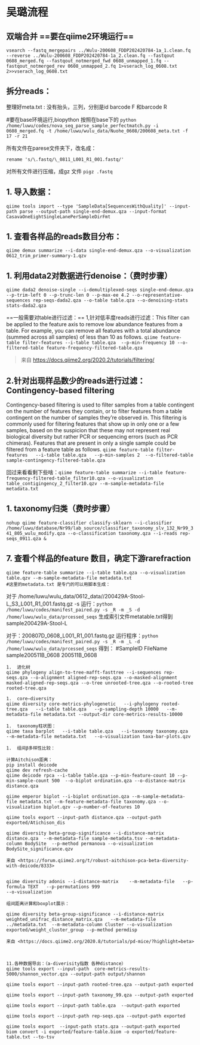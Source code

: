 # 吴璐流程

## 双端合并 ==要在qiime2环境运行==

```shell
vsearch --fastq_mergepairs ../Wulu-200608_FDDP202420784-1a_1.clean.fq --reverse ../Wulu-200608_FDDP202420784-1a_2.clean.fq --fastqout 0608_merged.fq --fastqout_notmerged_fwd 0608_unmapped_1.fq --fastqout_notmerged_rev 0608_unmapped_2.fq 1>vserach_log_0608.txt 2>>vserach_log_0608.txt
```
## 拆分reads：
整理好meta.txt : 没有抬头，三列，分别是id barcode F 和barcode R

 

#要在base环境运行,biopython 按照在base下的
`python /home/luwu/codes/nova_seq_parse_sample_perfectmatch.py -i 0608_merged.fq -t /home/luwu/wulu_data/Nuohe_0608/200608_meta.txt -f 17 -r 21`

所有文件在parese文件夹下，改名成：

`rename 's/\.fastq/\_0811_L001_R1_001.fastq/'`

对所有文件进行压缩，成gz 文件
`pigz .fastq`

## 1.	导入数据：

`qiime tools import --type 'SampleData[SequencesWithQuality]' --input-path parse --output-path single-end-demux.qza --input-format CasavaOneEightSingleLanePerSampleDirFmt`

## 1.	查看各样品的reads数目分布： 
`qiime demux summarize --i-data single-end-demux.qza --o-visualization 0612_trim_primer-summary-1.qzv`

## 1.	利用data2对数据进行denoise：（费时步骤）
`qiime dada2 denoise-single --i-demultiplexed-seqs single-end-demux.qza --p-trim-left 0 --p-trunc-len 0 --p-max-ee 4.2 --o-representative-sequences rep-seqs-dada2.qza --o-table table.qza --o-denoising-stats stats-dada2.qza`

==一般需要对table进行过滤：==
1,针对低丰度reads进行过滤：This filter can be applied to the feature axis to remove low abundance features from a table. For example, you can remove all features with a total abundance (summed across all samples) of less than 10 as follows.
`qiime feature-table filter-features --i-table table.qza  --p-min-frequency 10 --o-filtered-table feature-frequency-filtered-table.qza`

>来自 <https://docs.qiime2.org/2020.2/tutorials/filtering/> 

## 2.针对出现样品数少的reads进行过滤：Contingency-based filtering
Contingency-based filtering is used to filter samples from a table contingent on the number of features they contain, or to filter features from a table contingent on the number of samples they’re observed in.
This filtering is commonly used for filtering features that show up in only one or a few samples, based on the suspicion that these may not represent real biological diversity but rather PCR or sequencing errors (such as PCR chimeras). Features that are present in only a single sample could be filtered from a feature table as follows.
`qiime feature-table filter-features   --i-table table.qza   --p-min-samples 2  --o-filtered-table sample-contingency-filtered-table.qza`

回过来看看剩下些啥：`qiime feature-table summarize --i-table feature-frequency-filtered-table_filter10.qza --o-visualization table_contigingency_2_filter10.qzv --m-sample-metadata-file metadata.txt`


## 1.	taxonomy归类（费时步骤）
`nohup qiime feature-classifier classify-sklearn --i-classifier /home/luwu/database/Nr99/lab_source/classifier_taxonomy_slv_132_Nr99_341_805_wulu_modify.qza --o-classification taxonomy.qza --i-reads rep-seqs_0911.qza &`
## 7. 查看个样品的feature 数目，确定下游rarefraction 
```shell
qiime feature-table summarize --i-table table.qza --o-visualization table.qzv --m-sample-metadata-file metadata.txt
#这里的metadata.txt 是专门的可以用脚本生成：
```
对于
/home/luwu/wulu_data/0612_data//200429A-Stool-L_S3_L001_R1_001.fastq.gz
-s 
运行：`python /home/luwu/codes/manifest_paired.py -s _R -m _S -d /home/luwu/wulu_data/prcessed_seqs`
 生成索引文件metatable.txt得到 sample200429A-Stool-L

对于：200807D_0608_L001_R1_001.fastq.gz
运行程序：`python /home/luwu/codes/manifest_paired.py -s _R -m _L -d /home/luww/wulu_data/prcessed_seqs`
得到：
#SampleID        FileName
sample200511B_0608        200511B_0608

```shell
1.	进化树
qiime phylogeny align-to-tree-mafft-fasttree --i-sequences rep-seqs.qza --o-alignment aligned-rep-seqs.qza --o-masked-alignment masked-aligned-rep-seqs.qza --o-tree unrooted-tree.qza --o-rooted-tree rooted-tree.qza

1.	core—diversity
qiime diversity core-metrics-phylogenetic   --i-phylogeny rooted-tree.qza   --i-table table.qza   --p-sampling-depth 10000   --m-metadata-file metadata.txt --output-dir core-metrics-results-10000

1.	taxonomy柱状图：
qiime taxa barplot   --i-table table.qza   --i-taxonomy taxonomy.qza   --m-metadata-file metadata.txt   --o-visualization taxa-bar-plots.qzv

1.	组间β多样性比较：

计算Aitchison距离：
pip install deicode
qiime dev refresh-cache
qiime deicode rpca --i-table table.qza --p-min-feature-count 10 --p-min-sample-count 500  --o-biplot ordination.qza --o-distance-matrix distance.qza

qiime emperor biplot --i-biplot ordination.qza --m-sample-metadata-file metadata.txt --m-feature-metadata-file taxonomy.qza --o-visualization biplot.qzv --p-number-of-features 10

qiime tools export --input-path distance.qza --output-path exported/Atichison_dis

qiime diversity beta-group-significance --i-distance-matrix distance.qza  --m-metadata-file sample-metadata.tsv --m-metadata-column BodySite  --p-method permanova --o-visualization BodySite_significance.qzv

来自 <https://forum.qiime2.org/t/robust-aitchison-pca-beta-diversity-with-deicode/8333> 


qiime diversity adonis --i-distance-matrix    --m-metadata-file   --p-formula TEXT   --p-permutations 999
--o-visualization 

组间距离计算和boxplot展示：

qiime diversity beta-group-significance --i-distance-matrix weighted_unifrac_distance_matrix.qza   --m-metadata-file ../metadata.txt  --m-metadata-column Cluster --o-visualization exported/weight_cluster_group --p-method permdisp

来自 <https://docs.qiime2.org/2020.8/tutorials/pd-mice/?highlight=beta> 

 

11.各种数据导出：（a-diverisity指数 各种distance）
qiime tools export --input-path  core-metrics-results-5000/shannon_vector.qza --output-path output/shannon

qiime tools export --input-path rooted-tree.qza --output-path exported

qiime tools export --input-path taxonomy_99.qza --output-path exported

qiime tools export --input-path table.qza  --output-path exported

qiime tools export --input-path rep-seqs.qza --output-path exported

qiime tools export  --input-path stats.qza --output-path exported
biom convert -i exported/feature-table.biom -o exported/feature-table.txt --to-tsv
```